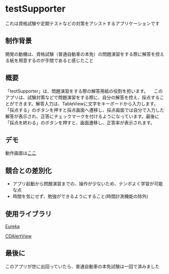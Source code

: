# testSupporter
これは資格試験や定期テストなどの対策をアシストするアプリケーションです

## 制作背景
開発の動機は、資格試験（普通自動車の本免）の問題演習をする際に解答を控える紙を用意するのが手間であると感じたこと

## 概要
「testSupporter」は、問題演習をする際の解答用紙の役割を担います。
　このアプリは、試験対策などで問題演習をする際に、自分の解答を控え、採点することができます。解答入力は、TableViewに文字をキーボードから入力します。「採点する」のボタンを押すと採点画面へ遷移し、採点画面では自分で入力した解答が表示され、正答にチェックマークを付けるようになっています。最後に「採点を終わる」のボタンを押すと、画面遷移し、正答率が表示されます。

## デモ
動作画面は[ここ](https://drive.google.com/file/d/1LYNJANxr7I5_zpOoqGcEwgHWGk80eu0B/view?usp=sharing)

## 競合との差別化
- アプリ起動から問題演習までの、操作が少ないため、テンポよく学習が可能な点
- 時間を気にせず、勉強ができるようにすること(時間計測機能の除外)

## 使用ライブラリ
[Eureka](https://github.com/xmartlabs/Eureka)

[CDAlertView](https://github.com/candostdagdeviren/CDAlertView)

## 最後に

このアプリが世に出回っていたら、普通自動車の本免試験は一回で済みました
